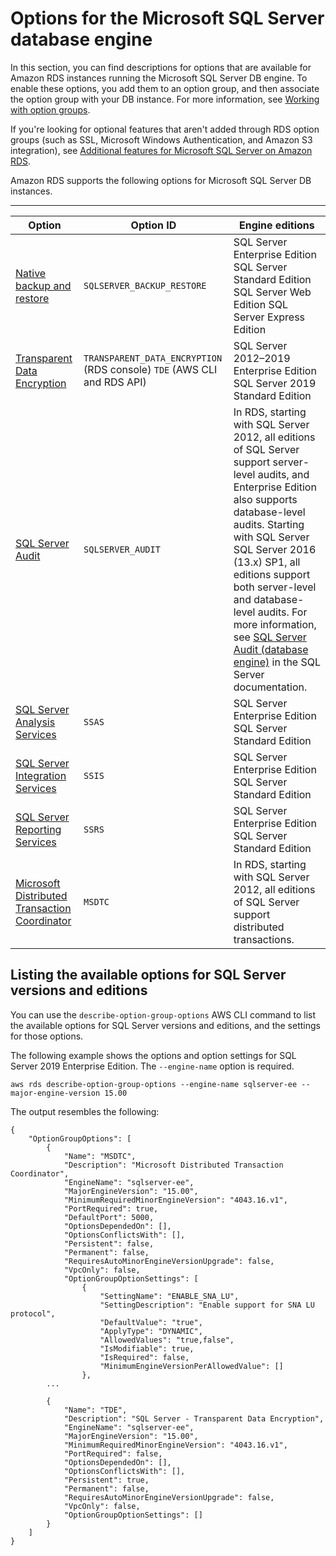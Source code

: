 # Options for the Microsoft SQL Server database engine<a name="Appendix.SQLServer.Options"></a>

In this section, you can find descriptions for options that are available for Amazon RDS instances running the Microsoft SQL Server DB engine\. To enable these options, you add them to an option group, and then associate the option group with your DB instance\. For more information, see [Working with option groups](USER_WorkingWithOptionGroups.md)\. 

If you're looking for optional features that aren't added through RDS option groups \(such as SSL, Microsoft Windows Authentication, and Amazon S3 integration\), see [Additional features for Microsoft SQL Server on Amazon RDS](User.SQLServer.AdditionalFeatures.md)\.

Amazon RDS supports the following options for Microsoft SQL Server DB instances\. 


****  

| Option | Option ID | Engine editions | 
| --- | --- | --- | 
|  [Native backup and restore](Appendix.SQLServer.Options.BackupRestore.md)  |  `SQLSERVER_BACKUP_RESTORE`  |  SQL Server Enterprise Edition SQL Server Standard Edition SQL Server Web Edition SQL Server Express Edition  | 
|  [Transparent Data Encryption](Appendix.SQLServer.Options.TDE.md)  |  `TRANSPARENT_DATA_ENCRYPTION` \(RDS console\) `TDE` \(AWS CLI and RDS API\)  |  SQL Server 2012–2019 Enterprise Edition SQL Server 2019 Standard Edition | 
|  [SQL Server Audit](Appendix.SQLServer.Options.Audit.md)  |  `SQLSERVER_AUDIT`  |  In RDS, starting with SQL Server 2012, all editions of SQL Server support server\-level audits, and Enterprise Edition also supports database\-level audits\. Starting with SQL Server SQL Server 2016 \(13\.x\) SP1, all editions support both server\-level and database\-level audits\. For more information, see [SQL Server Audit \(database engine\)](https://docs.microsoft.com/sql/relational-databases/security/auditing/sql-server-audit-database-engine?view=sql-server-2017) in the SQL Server documentation\. | 
|  [SQL Server Analysis Services](Appendix.SQLServer.Options.SSAS.md)  |  `SSAS`  |  SQL Server Enterprise Edition SQL Server Standard Edition  | 
|  [SQL Server Integration Services](Appendix.SQLServer.Options.SSIS.md)  |  `SSIS`  |  SQL Server Enterprise Edition SQL Server Standard Edition  | 
|  [SQL Server Reporting Services](Appendix.SQLServer.Options.SSRS.md)  |  `SSRS`  |  SQL Server Enterprise Edition SQL Server Standard Edition  | 
|  [Microsoft Distributed Transaction Coordinator](Appendix.SQLServer.Options.MSDTC.md)  |  `MSDTC`  |  In RDS, starting with SQL Server 2012, all editions of SQL Server support distributed transactions\.  | 

## Listing the available options for SQL Server versions and editions<a name="Appendix.SQLServer.Options.Describe"></a>

You can use the `describe-option-group-options` AWS CLI command to list the available options for SQL Server versions and editions, and the settings for those options\.

The following example shows the options and option settings for SQL Server 2019 Enterprise Edition\. The `--engine-name` option is required\.

```
aws rds describe-option-group-options --engine-name sqlserver-ee --major-engine-version 15.00
```

The output resembles the following:

```
{
    "OptionGroupOptions": [
        {
            "Name": "MSDTC",
            "Description": "Microsoft Distributed Transaction Coordinator",
            "EngineName": "sqlserver-ee",
            "MajorEngineVersion": "15.00",
            "MinimumRequiredMinorEngineVersion": "4043.16.v1",
            "PortRequired": true,
            "DefaultPort": 5000,
            "OptionsDependedOn": [],
            "OptionsConflictsWith": [],
            "Persistent": false,
            "Permanent": false,
            "RequiresAutoMinorEngineVersionUpgrade": false,
            "VpcOnly": false,
            "OptionGroupOptionSettings": [
                {
                    "SettingName": "ENABLE_SNA_LU",
                    "SettingDescription": "Enable support for SNA LU protocol",
                    "DefaultValue": "true",
                    "ApplyType": "DYNAMIC",
                    "AllowedValues": "true,false",
                    "IsModifiable": true,
                    "IsRequired": false,
                    "MinimumEngineVersionPerAllowedValue": []
                },
        ...

        {
            "Name": "TDE",
            "Description": "SQL Server - Transparent Data Encryption",
            "EngineName": "sqlserver-ee",
            "MajorEngineVersion": "15.00",
            "MinimumRequiredMinorEngineVersion": "4043.16.v1",
            "PortRequired": false,
            "OptionsDependedOn": [],
            "OptionsConflictsWith": [],
            "Persistent": true,
            "Permanent": false,
            "RequiresAutoMinorEngineVersionUpgrade": false,
            "VpcOnly": false,
            "OptionGroupOptionSettings": []
        }
    ]
}
```
